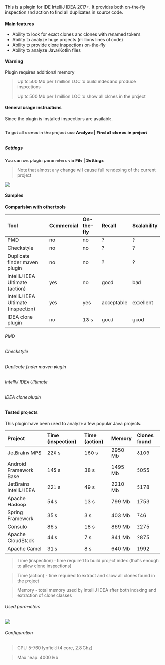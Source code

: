 This is a plugin for IDE IntelliJ IDEA 2017+. 
It provides both on-the-fly inspection and action to find all duplicates in source code.


#### Main features

- Ability to look for exact clones and clones with renamed tokens
- Ability to analyze huge projects (millions lines of code)
- Ability to provide clone inspections on-the-fly
- Ability to analyze Java/Kotlin files

#### Warning

Plugin requires additional memory

> Up to 500 Mb per 1 million LOC to build index and produce inspections 
>
> Up to 500 Mb per 1 million LOC to show all clones in the project

#### General usage instructions

Since the plugin is installed inspections are available. 

<img>

To get all clones in the project use **Analyze \| Find all clones in project**

<img>

##### Settings

You can set plugin parameters via **File \| Settings**

> Note that almost any change will cause full reindexing of the current project

![](https://github.com/suhininalex/IdeaClonePlugin/blob/gh-pages/images/find-configuration.png?raw=true)

#### Samples


#### Comparision with other tools

| Tool                                | Commercial | On-the-fly | Recall     | Scalability |
|:------------------------------------|:-----------|:-----------|:-----------|:------------|
| PMD                                 | no         | no         | ?          | ?           |
| Checkstyle                          | no         | no         | ?          | ?           |
| Duplicate finder maven plugin       | no         | no         | ?          | ?           |
| IntelliJ IDEA Ultimate (action)     | yes        | no         | good       | bad         |
| IntelliJ IDEA Ultimate (inspection) | yes        | yes        | acceptable | excellent   |
| IDEA clone plugin                   | no         | 13 s       | good       | good        |

###### PMD

###### Checkstyle

###### Duplicate finder maven plugin

###### IntelliJ IDEA Ultimate


###### IDEA clone plugin

#### Tested projects

This plugin have been used to analyze a few popular Java projects. 

| Project                 | Time (inspection) | Time (action) | Memory  | Clones found  |
|:------------------------|:------------------|:--------------|:--------|:--------------|
| JetBrains MPS           | 220 s             | 160 s         | 2950 Mb | 8109          |
| Android Framework Base  | 145 s             | 38 s          | 1495 Mb | 5055          |
| JetBrains IntelliJ IDEA | 221 s             | 49 s          | 2210 Mb | 5178          |
| Apache Hadoop           | 54 s              | 13 s          | 799 Mb  | 1753          |
| Spring Framework        | 35 s              | 3 s           | 403 Mb  | 746           |
| Consulo                 | 86 s              | 18 s          | 869 Mb  | 2275          |
| Apache CloudStack       | 44 s              | 7 s           | 841 Mb  | 2875          |
| Apache Camel            | 31 s              | 8 s           | 640 Mb  | 1992          |

> Time (inspection) - time required to build project index (that's enough to allow clone inspections)

> Time (action) - time required to extract and show all clones found in the project

> Memory - total memory used by IntelliJ IDEA after both indexing and extraction of clone classes 

###### Used parameters

![](https://github.com/suhininalex/IdeaClonePlugin/blob/gh-pages/images/test-configuration.png?raw=true)

###### Configuration

> CPU i5-760 lynfield (4 core, 2.8 Ghz) 

> Max heap: 4000 Mb
